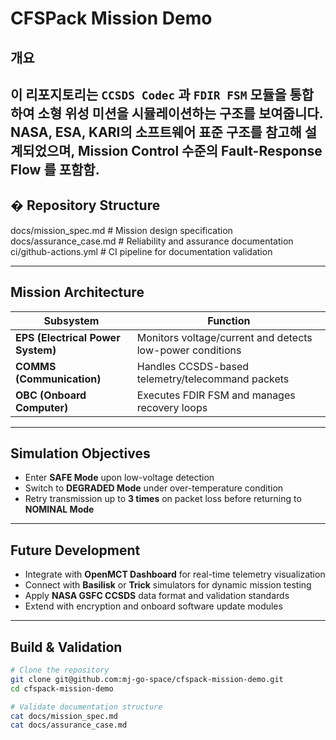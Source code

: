 # CFSPack Mission Demo

##  개요
이 리포지토리는 `CCSDS Codec` 과 `FDIR FSM` 모듈을 통합하여
소형 위성 미션을 시뮬레이션하는 구조를 보여줍니다.
NASA, ESA, KARI의 소프트웨어 표준 구조를 참고해 설계되었으며,
Mission Control 수준의 Fault-Response Flow 를 포함함.
---

## � Repository Structure

docs/mission_spec.md # Mission design specification
docs/assurance_case.md # Reliability and assurance documentation
ci/github-actions.yml # CI pipeline for documentation validation



---

## Mission Architecture
| Subsystem | Function |
|------------|-----------|
| **EPS (Electrical Power System)** | Monitors voltage/current and detects low-power conditions |
| **COMMS (Communication)** | Handles CCSDS-based telemetry/telecommand packets |
| **OBC (Onboard Computer)** | Executes FDIR FSM and manages recovery loops |

---

## Simulation Objectives
- Enter **SAFE Mode** upon low-voltage detection  
- Switch to **DEGRADED Mode** under over-temperature condition  
- Retry transmission up to **3 times** on packet loss before returning to **NOMINAL Mode**

---

## Future Development
- Integrate with **OpenMCT Dashboard** for real-time telemetry visualization  
- Connect with **Basilisk** or **Trick** simulators for dynamic mission testing  
- Apply **NASA GSFC CCSDS** data format and validation standards  
- Extend with encryption and onboard software update modules  

---

## Build & Validation
```bash
# Clone the repository
git clone git@github.com:mj-go-space/cfspack-mission-demo.git
cd cfspack-mission-demo

# Validate documentation structure
cat docs/mission_spec.md
cat docs/assurance_case.md
